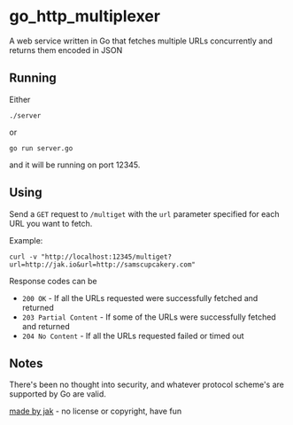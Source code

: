 go_http_multiplexer
===================

A web service written in Go that fetches multiple URLs concurrently and returns them encoded in JSON

Running
-------
Either

    ./server

or

    go run server.go

and it will be running on port 12345.

Using
-----

Send a `GET` request to `/multiget` with the `url` parameter specified for each URL you
want to fetch.

Example:

    curl -v "http://localhost:12345/multiget?url=http://jak.io&url=http://samscupcakery.com"

Response codes can be
 * `200 OK` - If all the URLs requested were successfully fetched and returned
 * `203 Partial Content` - If some of the URLs were successfully fetched and returned
 * `204 No Content` - If all the URLs requested failed or timed out

Notes
-----

There's been no thought into security, and whatever protocol scheme's are supported by Go
are valid.


[made by jak](http://jak.io) - no license or copyright, have fun
